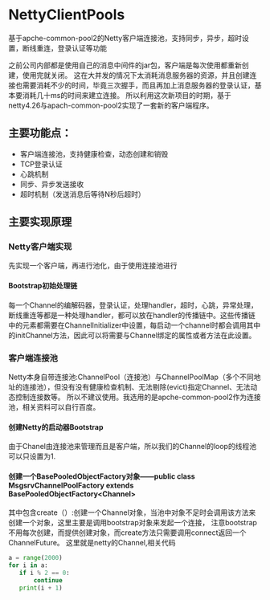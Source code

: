 # NettyClientPools
基于apche-common-pool2的Netty客户端连接池，支持同步，异步，超时设置，断线重连，登录认证等功能

之前公司内部都是使用自己的消息中间件的jar包，客户端是每次使用都重新创建，使用完就关闭。
这在大并发的情况下太消耗消息服务器的资源，并且创建连接也需要消耗不少的时间，毕竟三次握手，而且再加上消息服务器的登录认证，基本要消耗几十ms的时间来建立连接。
所以利用这次新项目的时期，基于netty4.26与apach-common-pool2实现了一套新的客户端程序。

## 主要功能点：
* 客户端连接池，支持健康检查，动态创建和销毁
* TCP登录认证
* 心跳机制
* 同步、异步发送接收
* 超时机制（发送消息后等待N秒后超时）

## 主要实现原理
### Netty客户端实现
先实现一个客户端，再进行池化，由于使用连接池进行
#### Bootstrap初始处理链
每一个Channel的编解码器，登录认证，处理handler，超时，心跳，异常处理，断线重连等都是一种处理handler，都可以放在handler的传播链中。这些传播链中的元素都需要在ChannelInitializer中设置，每启动一个channel时都会调用其中的initChannel方法，因此可以将需要与Channel绑定的属性或者方法在此设置。

### 客户端连接池
Netty本身自带连接池:ChannelPool（连接池）与ChannelPoolMap（多个不同地址的连接池），但没有没有健康检查机制、无法剔除(evict)指定Channel、无法动态控制连接数等。
所以不建议使用。我选用的是apche-common-pool2作为连接池，相关资料可以自行百度。
#### 创建Netty的启动器Bootstrap
由于Chanel由连接池来管理而且是客户端，所以我们的Channel的loop的线程池可以只设置为1.
#### 创建一个BasePooledObjectFactory对象——public class MsgsrvChannelPoolFactory extends BasePooledObjectFactory&lt;Channel&gt;
其中包含create（）:创建一个Channel对象，当池中对象不足时会调用该方法来创建一个对象，这里主要是调用bootstrap对象来发起一个连接，
注意bootstrap不用每次创建，而提供创建对象，而create方法只需要调用connect返回一个ChannelFuture。
这里就是netty的Channel,相关代码
 ``` python
 a = range(2000)
 for i in a:
    if i % 2 == 0:
        continue
    print(i + 1)
 ```
